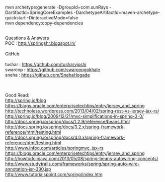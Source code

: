 mvn archetype:generate -DgroupId=com.sunRays -DartifactId=SpringCoreExamples -DarchetypeArtifactId=maven-archetype-quickstart -DinteractiveMode=false
<br/>
mvn dependency:copy-dependencies



<br/>Questions & Answers
<br/>
POC : http://springshr.blogspot.in/
<br/><br/>
GitHub<br/><br/>
tushar  : https://github.com/tusharvjoshi <br/>
swaroop : https://github.com/swaroopgokhale <br/>
sneha   : https://github.com/SnehaHogade <br/>
<br/><br/>

Good Read:
<br/>
http://spring.io/blog
<br/>
https://blogs.oracle.com/enterprisetechtips/entry/jersey_and_spring
<br/>
http://technoless.wordpress.com/2013/04/02/spring-rest-vs-jersey-jax-rs/
<br/>
http://spring.io/blog/2009/12/21/mvc-simplifications-in-spring-3-0/
<br/>
http://docs.spring.io/spring/docs/1.2.9/reference/beans.html
<br/>
http://docs.spring.io/spring/docs/3.2.x/spring-framework-reference/html/testing.html
<br/>
http://docs.spring.io/spring/docs/4.0.x/spring-framework-reference/html/testing.html
<br/>
http://www.infoq.com/articles/springmvc_jsx-rs
<br/>
https://blogs.oracle.com/enterprisetechtips/entry/jersey_and_spring
<br/>
http://howtodoinjava.com/2013/05/08/spring-beans-autowiring-concepts/
<br/>
http://www.studytrails.com/frameworks/spring/spring-auto-wire-annotation-jsr-330.jsp
<br/>
http://www.tutorialspoint.com/spring/index.htm
<br/>
<br/>
<br/>
<br/>
<br/>
<br/>
<br/>
<br/>
